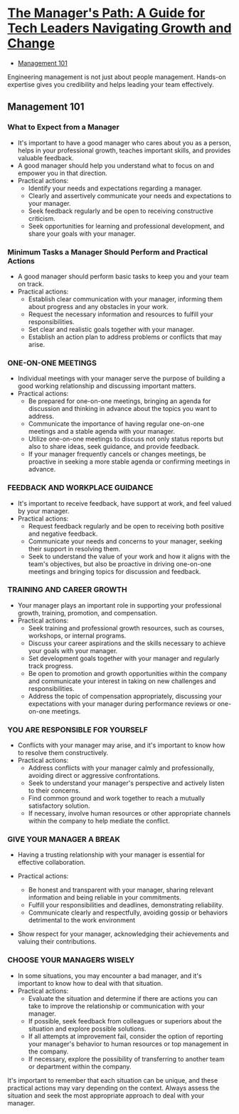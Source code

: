 # [The Manager's Path: A Guide for Tech Leaders Navigating Growth and Change](https://www.goodreads.com/book/show/33369254-the-manager-s-path)

- [Management 101](#management-101)

Engineering management is not just about people management. Hands-on expertise gives you credibility and helps leading your team effectively.

## Management 101

### What to Expect from a Manager

- It's important to have a good manager who cares about you as a person, helps in your professional growth, teaches important skills, and provides valuable feedback.
- A good manager should help you understand what to focus on and empower you in that direction.
- Practical actions:
  - Identify your needs and expectations regarding a manager.
  - Clearly and assertively communicate your needs and expectations to your manager.
  - Seek feedback regularly and be open to receiving constructive criticism.
  - Seek opportunities for learning and professional development, and share your goals with your manager.

### Minimum Tasks a Manager Should Perform and Practical Actions

- A good manager should perform basic tasks to keep you and your team on track.
- Practical actions:
  - Establish clear communication with your manager, informing them about progress and any obstacles in your work.
  - Request the necessary information and resources to fulfill your responsibilities.
  - Set clear and realistic goals together with your manager.
  - Establish an action plan to address problems or conflicts that may arise.

### ONE-ON-ONE MEETINGS

- Individual meetings with your manager serve the purpose of building a good working relationship and discussing important matters.
- Practical actions:
  - Be prepared for one-on-one meetings, bringing an agenda for discussion and thinking in advance about the topics you want to address.
  - Communicate the importance of having regular one-on-one meetings and a stable agenda with your manager.
  - Utilize one-on-one meetings to discuss not only status reports but also to share ideas, seek guidance, and provide feedback.
  - If your manager frequently cancels or changes meetings, be proactive in seeking a more stable agenda or confirming meetings in advance.

### FEEDBACK AND WORKPLACE GUIDANCE

- It's important to receive feedback, have support at work, and feel valued by your manager.
- Practical actions:
  - Request feedback regularly and be open to receiving both positive and negative feedback.
  - Communicate your needs and concerns to your manager, seeking their support in resolving them.
  - Seek to understand the value of your work and how it aligns with the team's objectives, but also be proactive in driving one-on-one meetings and bringing topics for discussion and feedback.

### TRAINING AND CAREER GROWTH

- Your manager plays an important role in supporting your professional growth, training, promotion, and compensation.
- Practical actions:
  - Seek training and professional growth resources, such as courses, workshops, or internal programs.
  - Discuss your career aspirations and the skills necessary to achieve your goals with your manager.
  - Set development goals together with your manager and regularly track progress.
  - Be open to promotion and growth opportunities within the company and communicate your interest in taking on new challenges and responsibilities.
  - Address the topic of compensation appropriately, discussing your expectations with your manager during performance reviews or one-on-one meetings.

### YOU ARE RESPONSIBLE FOR YOURSELF

- Conflicts with your manager may arise, and it's important to know how to resolve them constructively.
- Practical actions:
  - Address conflicts with your manager calmly and professionally, avoiding direct or aggressive confrontations.
  - Seek to understand your manager's perspective and actively listen to their concerns.
  - Find common ground and work together to reach a mutually satisfactory solution.
  - If necessary, involve human resources or other appropriate channels within the company to help mediate the conflict.

### GIVE YOUR MANAGER A BREAK

- Having a trusting relationship with your manager is essential for effective collaboration.
- Practical actions:

  - Be honest and transparent with your manager, sharing relevant information and being reliable in your commitments.
  - Fulfill your responsibilities and deadlines, demonstrating reliability.
  - Communicate clearly and respectfully, avoiding gossip or behaviors detrimental to the work environment

- Show respect for your manager, acknowledging their achievements and valuing their contributions.

### CHOOSE YOUR MANAGERS WISELY

- In some situations, you may encounter a bad manager, and it's important to know how to deal with that situation.
- Practical actions:
  - Evaluate the situation and determine if there are actions you can take to improve the relationship or communication with your manager.
  - If possible, seek feedback from colleagues or superiors about the situation and explore possible solutions.
  - If all attempts at improvement fail, consider the option of reporting your manager's behavior to human resources or top management in the company.
  - If necessary, explore the possibility of transferring to another team or department within the company.

It's important to remember that each situation can be unique, and these practical actions may vary depending on the context. Always assess the situation and seek the most appropriate approach to deal with your manager.
